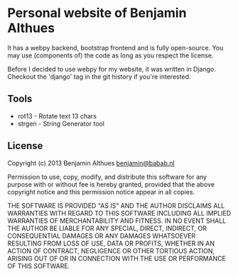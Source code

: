 # Personal website of Benjamin Althues

It has a webpy backend, bootstrap frontend and is fully open-source. You may
use (components of) the code as long as you respect the license.

Before I decided to use webpy for my website, it was written in Django.
Checkout the 'django' tag in the git history if you're interested.

## Tools

* rot13 - Rotate text 13 chars
* strgen - String Generator tool

## License

Copyright (c) 2013  Benjamin Althues <benjamin@babab.nl>

Permission to use, copy, modify, and distribute this software for any
purpose with or without fee is hereby granted, provided that the above
copyright notice and this permission notice appear in all copies.

THE SOFTWARE IS PROVIDED "AS IS" AND THE AUTHOR DISCLAIMS ALL WARRANTIES
WITH REGARD TO THIS SOFTWARE INCLUDING ALL IMPLIED WARRANTIES OF
MERCHANTABILITY AND FITNESS. IN NO EVENT SHALL THE AUTHOR BE LIABLE FOR
ANY SPECIAL, DIRECT, INDIRECT, OR CONSEQUENTIAL DAMAGES OR ANY DAMAGES
WHATSOEVER RESULTING FROM LOSS OF USE, DATA OR PROFITS, WHETHER IN AN
ACTION OF CONTRACT, NEGLIGENCE OR OTHER TORTIOUS ACTION, ARISING OUT OF
OR IN CONNECTION WITH THE USE OR PERFORMANCE OF THIS SOFTWARE.
